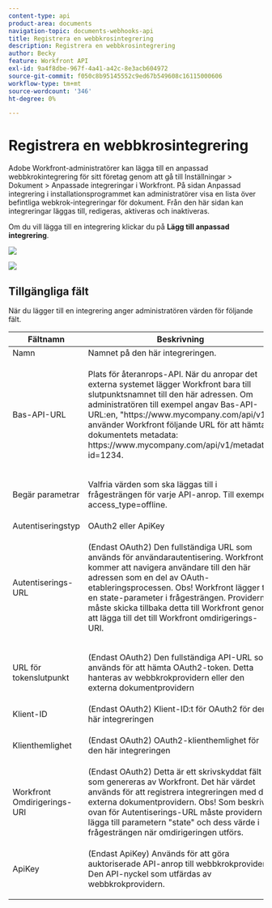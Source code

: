 ```yaml
---
content-type: api
product-area: documents
navigation-topic: documents-webhooks-api
title: Registrera en webbkrosintegrering
description: Registrera en webbkrosintegrering
author: Becky
feature: Workfront API
exl-id: 9a4f8dbe-967f-4a41-a42c-8e3acb604972
source-git-commit: f050c8b95145552c9ed67b549608c16115000606
workflow-type: tm+mt
source-wordcount: '346'
ht-degree: 0%

---
```



# Registrera en webbkrosintegrering

Adobe Workfront-administratörer kan lägga till en anpassad webbkrokintegrering för sitt företag genom att gå till Inställningar > Dokument > Anpassade integreringar i Workfront. På sidan Anpassad integrering i installationsprogrammet kan administratörer visa en lista över befintliga webkrok-integreringar för dokument. Från den här sidan kan integreringar läggas till, redigeras, aktiveras och inaktiveras.

Om du vill lägga till en integrering klickar du på **Lägg till anpassad integrering**.

![](assets/webhooks-integration-350x230.png)

![](assets/webhooks-integration-2-350x220.png)

## Tillgängliga fält

När du lägger till en integrering anger administratören värden för följande fält.

<table style="table-layout:auto"> 
 <col> 
 <col> 
 <thead> 
  <tr> 
   <th>Fältnamn</th> 
   <th>Beskrivning</th> 
  </tr> 
 </thead> 
 <tbody> 
  <tr> 
   <td>Namn</td> 
   <td>Namnet på den här integreringen.</td> 
  </tr> 
  <tr> 
   <td>Bas-API-URL</td> 
   <td> <p>Plats för återanrops-API. När du anropar det externa systemet lägger Workfront bara till slutpunktsnamnet till den här adressen. Om administratören till exempel angav Bas-API-URL:en, "https://www.mycompany.com/api/v1", använder Workfront följande URL för att hämta dokumentets metadata: https://www.mycompany.com/api/v1/metadata?id=1234.</p> </td> 
  </tr> 
  <tr> 
   <td>Begär parametrar</td> 
   <td> <p>Valfria värden som ska läggas till i frågesträngen för varje API-anrop. Till exempel access_type=offline. </p> </td> 
  </tr> 
  <tr> 
   <td>Autentiseringstyp</td> 
   <td>OAuth2 eller ApiKey</td> 
  </tr> 
  <tr> 
   <td>Autentiserings-URL</td> 
   <td> <p>(Endast OAuth2) Den fullständiga URL som används för användarautentisering. Workfront kommer att navigera användare till den här adressen som en del av OAuth-etableringsprocessen. Obs! Workfront lägger till en state-parameter i frågesträngen. Providern måste skicka tillbaka detta till Workfront genom att lägga till det till Workfront omdirigerings-URI.</p> </td> 
  </tr> 
  <tr> 
   <td>URL för tokenslutpunkt</td> 
   <td> <p>(Endast OAuth2) Den fullständiga API-URL som används för att hämta OAuth2-token. Detta hanteras av webbkrokprovidern eller den externa dokumentprovidern</p> </td> 
  </tr> 
  <tr> 
   <td>Klient-ID</td> 
   <td>(Endast OAuth2) Klient-ID:t för OAuth2 för den här integreringen</td> 
  </tr> 
  <tr> 
   <td>Klienthemlighet</td> 
   <td> <p>(Endast OAuth2) OAuth2-klienthemlighet för den här integreringen</p> </td> 
  </tr> 
  <tr> 
   <td>Workfront Omdirigerings-URI</td> 
   <td>(Endast OAuth2) Detta är ett skrivskyddat fält som genereras av Workfront. Det här värdet används för att registrera integreringen med den externa dokumentprovidern. Obs! Som beskrivs ovan för Autentiserings-URL måste providern lägga till parametern "state" och dess värde i frågesträngen när omdirigeringen utförs.</td> 
  </tr> 
  <tr> 
   <td>ApiKey</td> 
   <td> <p>(Endast ApiKey) Används för att göra auktoriserade API-anrop till webbkrokprovidern. Den API-nyckel som utfärdas av webbkrokprovidern.</p> </td> 
  </tr> 
 </tbody> 
</table>
